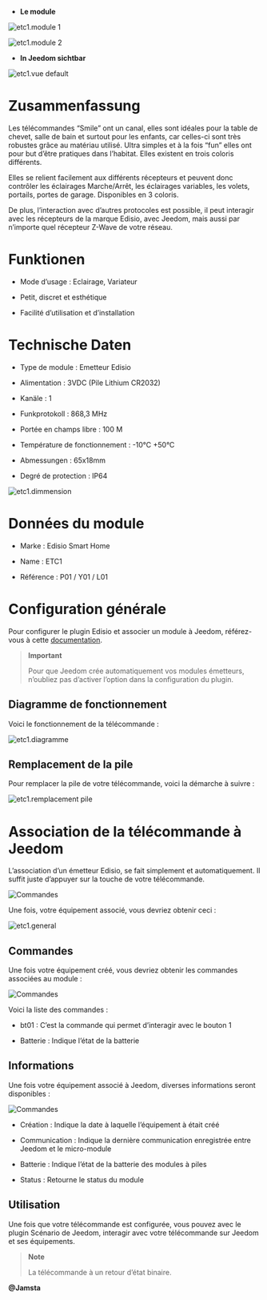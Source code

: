 -   **Le module**

![etc1.module 1](../images/etc1/etc1.module-1.jpg)

![etc1.module 2](../images/etc1/etc1.module-2.png)

-   **In Jeedom sichtbar**

![etc1.vue default](../images/etc1/etc1.vue-default.jpg)

Zusammenfassung 
======

Les télécommandes “Smile” ont un canal, elles sont idéales pour la table
de chevet, salle de bain et surtout pour les enfants, car celles-ci sont
très robustes grâce au matériau utilisé. Ultra simples et à la fois
“fun” elles ont pour but d’être pratiques dans l’habitat. Elles existent
en trois coloris différents.

Elles se relient facilement aux différents récepteurs et peuvent donc
contrôler les éclairages Marche/Arrêt, les éclairages variables, les
volets, portails, portes de garage. Disponibles en 3 coloris.

De plus, l’interaction avec d’autres protocoles est possible, il peut
interagir avec les récepteurs de la marque Edisio, avec Jeedom, mais
aussi par n’importe quel récepteur Z-Wave de votre réseau.

Funktionen 
=========

-   Mode d’usage : Eclairage, Variateur

-   Petit, discret et esthétique

-   Facilité d’utilisation et d’installation

Technische Daten
===========================

-   Type de module : Emetteur Edisio

-   Alimentation : 3VDC (Pile Lithium CR2032)

-   Kanäle : 1

-   Funkprotokoll : 868,3 MHz

-   Portée en champs libre : 100 M

-   Température de fonctionnement : -10°C +50°C

-   Abmessungen : 65x18mm

-   Degré de protection : IP64

![etc1.dimmension](../images/etc1/etc1.dimmension.png)

Données du module 
=================

-   Marke : Edisio Smart Home

-   Name : ETC1

-   Référence : P01 / Y01 / L01

Configuration générale 
======================

Pour configurer le plugin Edisio et associer un module à Jeedom,
référez-vous à cette
[documentation](https://www.jeedom.fr/doc/documentation/plugins/edisio/fr_FR/edisio.html).

> **Important**
>
> Pour que Jeedom crée automatiquement vos modules émetteurs, n’oubliez
> pas d’activer l’option dans la configuration du plugin.

Diagramme de fonctionnement 
---------------------------

Voici le fonctionnement de la télécommande :

![etc1.diagramme](../images/etc1/etc1.diagramme.jpg)

Remplacement de la pile 
-----------------------

Pour remplacer la pile de votre télécommande, voici la démarche à suivre
:

![etc1.remplacement pile](../images/etc1/etc1.remplacement-pile.jpg)

Association de la télécommande à Jeedom 
=======================================

L’association d’un émetteur Edisio, se fait simplement et
automatiquement. Il suffit juste d’appuyer sur la touche de votre
télécommande.

![Commandes](../images/etc1/etc1.touche-c.jpg)

Une fois, votre équipement associé, vous devriez obtenir ceci :

![etc1.general](../images/etc1/etc1.general.jpg)

Commandes 
---------

Une fois votre équipement créé, vous devriez obtenir les commandes
associées au module :

![Commandes](../images/etc1/etc1.commandes.jpg)

Voici la liste des commandes :

-   bt01 : C’est la commande qui permet d’interagir avec le bouton 1

-   Batterie : Indique l’état de la batterie

Informations 
------------

Une fois votre équipement associé à Jeedom, diverses informations seront
disponibles :

![Commandes](../images/etc1/etc1.informations.jpg)

-   Création : Indique la date à laquelle l’équipement à était créé

-   Communication : Indique la dernière communication enregistrée entre
    Jeedom et le micro-module

-   Batterie : Indique l’état de la batterie des modules à piles

-   Status : Retourne le status du module

Utilisation 
-----------

Une fois que votre télécommande est configurée, vous pouvez avec le
plugin Scénario de Jeedom, interagir avec votre télécommande sur Jeedom
et ses équipements.

> **Note**
>
> La télécommande à un retour d’état binaire.

**@Jamsta**
